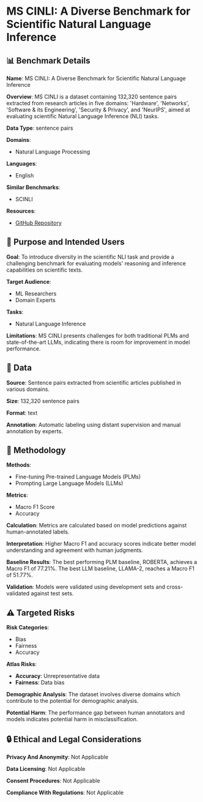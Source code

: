# MS CINLI: A Diverse Benchmark for Scientific Natural Language Inference

## 📊 Benchmark Details

**Name**: MS CINLI: A Diverse Benchmark for Scientific Natural Language Inference

**Overview**: MS CINLI is a dataset containing 132,320 sentence pairs extracted from research articles in five domains: 'Hardware', 'Networks', 'Software & its Engineering', 'Security & Privacy', and 'NeurIPS', aimed at evaluating scientific Natural Language Inference (NLI) tasks.

**Data Type**: sentence pairs

**Domains**:
- Natural Language Processing

**Languages**:
- English

**Similar Benchmarks**:
- SCINLI

**Resources**:
- [GitHub Repository](https://github.com/msadat3/MSciNLI)

## 🎯 Purpose and Intended Users

**Goal**: To introduce diversity in the scientific NLI task and provide a challenging benchmark for evaluating models' reasoning and inference capabilities on scientific texts.

**Target Audience**:
- ML Researchers
- Domain Experts

**Tasks**:
- Natural Language Inference

**Limitations**: MS CINLI presents challenges for both traditional PLMs and state-of-the-art LLMs, indicating there is room for improvement in model performance.

## 💾 Data

**Source**: Sentence pairs extracted from scientific articles published in various domains.

**Size**: 132,320 sentence pairs

**Format**: text

**Annotation**: Automatic labeling using distant supervision and manual annotation by experts.

## 🔬 Methodology

**Methods**:
- Fine-tuning Pre-trained Language Models (PLMs)
- Prompting Large Language Models (LLMs)

**Metrics**:
- Macro F1 Score
- Accuracy

**Calculation**: Metrics are calculated based on model predictions against human-annotated labels.

**Interpretation**: Higher Macro F1 and accuracy scores indicate better model understanding and agreement with human judgments.

**Baseline Results**: The best performing PLM baseline, ROBERTA, achieves a Macro F1 of 77.21%. The best LLM baseline, LLAMA-2, reaches a Macro F1 of 51.77%.

**Validation**: Models were validated using development sets and cross-validated against test sets.

## ⚠️ Targeted Risks

**Risk Categories**:
- Bias
- Fairness
- Accuracy

**Atlas Risks**:
- **Accuracy**: Unrepresentative data
- **Fairness**: Data bias

**Demographic Analysis**: The dataset involves diverse domains which contribute to the potential for demographic analysis.

**Potential Harm**: The performance gap between human annotators and models indicates potential harm in misclassification.

## 🔒 Ethical and Legal Considerations

**Privacy And Anonymity**: Not Applicable

**Data Licensing**: Not Applicable

**Consent Procedures**: Not Applicable

**Compliance With Regulations**: Not Applicable
